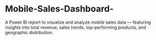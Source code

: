 # Mobile-Sales-Dashboard-
A Power BI report to visualize and analyze mobile sales data — featuring insights into total revenue, sales trends, top-performing products, and geographic distribution.
